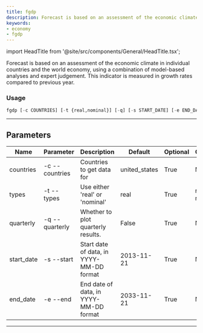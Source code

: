 ```yaml
---
title: fgdp
description: Forecast is based on an assessment of the economic climate in individual countries and the world economy, using a combination of model-based analyses and expert judgement
keywords:
- economy
- fgdp
---
```


import HeadTitle from '@site/src/components/General/HeadTitle.tsx';

<HeadTitle title="economy /fgdp - Reference | OpenBB Terminal Docs" />

Forecast is based on an assessment of the economic climate in individual countries and the world economy, using a combination of model-based analyses and expert judgement. This indicator is measured in growth rates compared to previous year.

### Usage

```python wordwrap
fgdp [-c COUNTRIES] [-t {real,nominal}] [-q] [-s START_DATE] [-e END_DATE]
```

---

## Parameters

| Name | Parameter | Description | Default | Optional | Choices |
| ---- | --------- | ----------- | ------- | -------- | ------- |
| countries | -c  --countries | Countries to get data for | united_states | True | None |
| types | -t  --types | Use either 'real' or 'nominal' | real | True | real, nominal |
| quarterly | -q  --quarterly | Whether to plot quarterly results. | False | True | None |
| start_date | -s  --start | Start date of data, in YYYY-MM-DD format | 2013-11-21 | True | None |
| end_date | -e  --end | End date of data, in YYYY-MM-DD format | 2033-11-21 | True | None |

---
